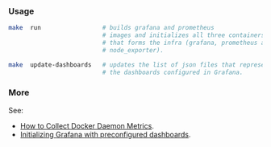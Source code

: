 ### Usage

```sh
make  run                 # builds grafana and prometheus 
                          # images and initializes all three containers 
                          # that forms the infra (grafana, prometheus and 
                          # node_exporter).  

make  update-dashboards   # updates the list of json files that represent
                          # the dashboards configured in Grafana.

```

### More

See:

- [How to Collect Docker Daemon Metrics](https://ops.tips/gists/how-to-collect-docker-daemon-metrics/).
- [Initializing Grafana with preconfigured dashboards](https://ops.tips/blog/initialize-grafana-with-preconfigured-dashboards/).
